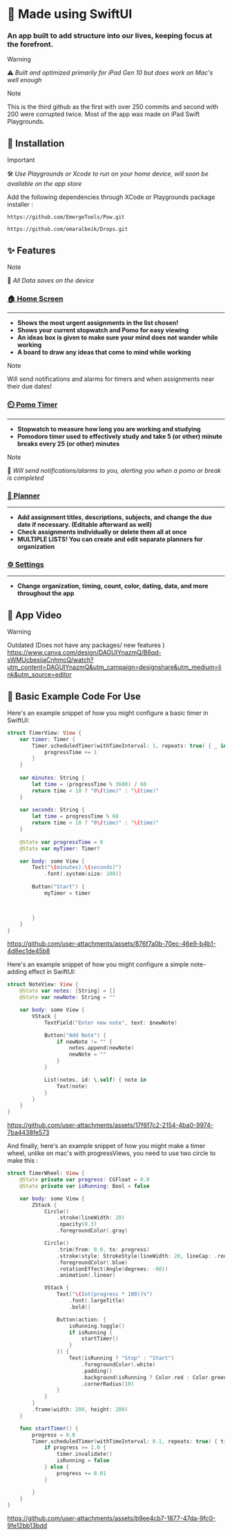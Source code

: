 # 📱 Made using SwiftUI
### An app built to add structure into our lives, keeping focus at the forefront.

> [!WARNING]
> ⚠️ *Built and optimized primarily for iPad Gen 10 but does work on Mac's well enough*

> [!NOTE]
> This is the third github as the first with over 250 commits and second with 200 were corrupted twice.
> Most of the app was made on iPad Swift Playgrounds.

## 🚀 Installation 

> [!IMPORTANT]
> 🛠️ *Use Playgrounds or Xcode to run on your home device, will soon be available on the app store*

  Add the following dependencies through XCode or Playgrounds package installer :

```dependency
https://github.com/EmergeTools/Pow.git
```

```dependency
https://github.com/omaralbeik/Drops.git
```

## ✨ Features 
> [!NOTE]
> 💾 *All Data saves on the device*

### [🏠 Home Screen](The%20Drawing%20Board/Homepage.swift)
<hr>

* **Shows the most urgent assignments in the list chosen!**
* **Shows your current stopwatch and Pomo for easy viewing**
* **An ideas box is given to make sure your mind does not wander while working**
* **A board to draw any ideas that come to mind while working**
> [!NOTE]
> Will send notifications and alarms for timers and when assignments near their due dates!

### [⏲️ Pomo Timer](The%20Drawing%20Board/PomoTimer.swift)
<hr>

* **Stopwatch to measure how long you are working and studying**
* **Pomodoro timer used to effectively study and take 5 (or other) minute breaks every 25 (or other) minutes**

> [!NOTE]
> 🔔 *Will send notifications/alarms to you, alerting you when a pomo or break is completed*

### [📒 Planner](The%20Drawing%20Board/Notebook.swift)
<hr>

* **Add assignment titles, descriptions, subjects, and change the due date if necessary. (Editable afterward as well)**
* **Check assignments individually or delete them all at once**
* **MULTIPLE LISTS! You can create and edit separate planners for organization**

### [⚙️ Settings](The%20Drawing%20Board/Settings.swift)
<hr>

* **Change organization, timing, count, color, dating, data, and more throughout the app**

## 🎥 App Video 
> [!WARNING]
> Outdated (Does not have any packages/ new features )
https://www.canva.com/design/DAGUIYnazmQ/B6qd-sWMUcbexiiaCnhmcQ/watch?utm_content=DAGUIYnazmQ&utm_campaign=designshare&utm_medium=link&utm_source=editor

## 📄 Basic Example Code For Use
Here's an example snippet of how you might configure a basic timer in SwiftUI:

```swift
struct TimerView: View {
    var timer: Timer {
        Timer.scheduledTimer(withTimeInterval: 1, repeats: true) { _ in
            progressTime += 1
        }
    }
    
    var minutes: String {
        let time = (progressTime % 3600) / 60
        return time < 10 ? "0\(time)" : "\(time)"
    }
    
    var seconds: String {
        let time = progressTime % 60
        return time < 10 ? "0\(time)" : "\(time)"
    }
    
    @State var progressTime = 0
    @State var myTimer: Timer?

    var body: some View {
        Text("\(minutes):\(seconds)")
            .font(.system(size: 100))
        
        Button("Start") {
            myTimer = timer



        } 
    }
}
```
https://github.com/user-attachments/assets/876f7a0b-70ec-46e9-b4b1-4d8ec1de45b8

Here's an example snippet of how you might configure a simple note-adding effect in SwiftUI:

```swift
struct NoteView: View {
    @State var notes: [String] = []
    @State var newNote: String = ""

    var body: some View {
        VStack {
            TextField("Enter new note", text: $newNote)

            Button("Add Note") {
                if newNote != "" {
                    notes.append(newNote)
                    newNote = ""
                }
            }

            List(notes, id: \.self) { note in
                Text(note)
            }
        }
    }
}
```
https://github.com/user-attachments/assets/17f6f7c2-2154-4ba0-9974-7ba4438fe573

And finally, here's an example snippet of how you might make a timer wheel, unlike on mac's with progressViews, you need to use two circle to make this :

```swift
struct TimerWheel: View {
    @State private var progress: CGFloat = 0.0
    @State private var isRunning: Bool = false

    var body: some View {
        ZStack {
            Circle()
                .stroke(lineWidth: 20)
                .opacity(0.3)
                .foregroundColor(.gray)

            Circle()
                .trim(from: 0.0, to: progress)
                .stroke(style: StrokeStyle(lineWidth: 20, lineCap: .round, lineJoin: .round))
                .foregroundColor(.blue)
                .rotationEffect(Angle(degrees: -90))
                .animation(.linear)

            VStack {
                Text("\(Int(progress * 100))%")
                    .font(.largeTitle)
                    .bold()

                Button(action: {
                    isRunning.toggle()
                    if isRunning {
                        startTimer()
                    }
                }) {
                    Text(isRunning ? "Stop" : "Start")
                        .foregroundColor(.white)
                        .padding()
                        .background(isRunning ? Color.red : Color.green)
                        .cornerRadius(10)
                }
            }
        }
        .frame(width: 200, height: 200)
    }

    func startTimer() {
        progress = 0.0
        Timer.scheduledTimer(withTimeInterval: 0.1, repeats: true) { timer in
            if progress >= 1.0 {
                timer.invalidate()
                isRunning = false
            } else {
                progress += 0.01
            }

        }
    }
}
```

https://github.com/user-attachments/assets/b9ee4cb7-1877-47da-9fc0-9fe12bb13bdd



